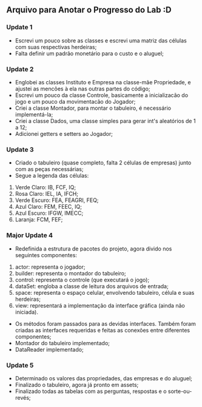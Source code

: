 ## Arquivo para Anotar o Progresso do Lab :D


### Update 1
- Escrevi um pouco sobre as classes e escrevi uma matriz das células com suas respectivas herdeiras;
- Falta definir um padrão monetário para o custo e o aluguel;

### Update 2
- Englobei as classes Instituto e Empresa na classe-mãe Propriedade, e ajustei as mencões à ela nas outras partes do código;
- Escrevi um pouco da classe Controle, basicamente a inicializacão do jogo e um pouco da movimentacão do Jogador;
- Criei a classe Montador, para montar o tabuleiro, é necessário implementá-la;
- Criei a classe Dados, uma classe simples para gerar int's aleatórios de 1 a 12;
- Adicionei getters e setters ao Jogador;

### Update 3
- Criado o tabuleiro (quase completo, falta 2 células de empresas) junto com as peças necessárias;
- Segue a legenda das células:  
1) Verde Claro: IB, FCF, IQ;  
2) Rosa Claro: IEL, IA, IFCH;  
3) Verde Escuro: FEA, FEAGRI, FEQ;  
4) Azul Claro: FEM, FEEC, IQ;  
5) Azul Escuro: IFGW, IMECC;  
6) Laranja: FCM, FEF;  

### Major Update 4
- Redefinida a estrutura de pacotes do projeto, agora divido nos seguintes componentes:  
1) actor: representa o jogador;  
2) builder: representa o montador do tabuleiro;  
3) control: representa o controle (que executará o jogo);  
4) dataSet: engloba a classe de leitura dos arquivos de entrada;  
5) space: representa o espaço celular, envolvendo tabuleiro, célula e suas herdeiras;  
6) view: representará a implementação da interface gráfica (ainda não iniciada).  
- Os métodos foram passados para as devidas interfaces. Também foram criadas as interfaces requeridas e feitas as conexões entre diferentes componentes;
- Montador do tabuleiro implementado;
- DataReader implementado;

### Update 5
- Determinado os valores das propriedades, das empresas e do aluguel;
- Finalizado o tabuleiro, agora já pronto em assets;
- Finalizado todas as tabelas com as perguntas, respostas e o sorte-ou-revés;
